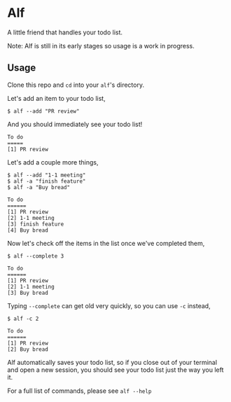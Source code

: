 # Alf

A little friend that handles your todo list.


Note: Alf is still in its early stages so usage is a work in progress.

## Usage

Clone this repo and `cd` into your `alf`'s directory.

Let's add an item to your todo list,

```shell
$ alf --add "PR review"
```

And you should immediately see your todo list!

```shell
To do
=====
[1] PR review
```

Let's add a couple more things,

```shell
$ alf --add "1-1 meeting"
$ alf -a "finish feature"
$ alf -a "Buy bread"

To do
======
[1] PR review
[2] 1-1 meeting
[3] finish feature
[4] Buy bread

```

Now let's check off the items in the list once we've completed them,

```shell
$ alf --complete 3

To do
======
[1] PR review
[2] 1-1 meeting
[3] Buy bread

```

Typing `--complete` can get old very quickly, so you can use `-c` instead,

```shell
$ alf -c 2

To do
======
[1] PR review
[2] Buy bread

```

Alf automatically saves your todo list, so if you close out of your terminal
and open a new session, you should see your todo list just the way you left it.

For a full list of commands, please see `alf --help`

